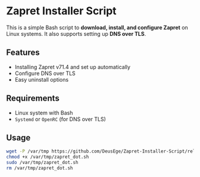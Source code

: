 # Zapret Installer Script

This is a simple Bash script to **download, install, and configure Zapret** on Linux systems. It also supports setting up **DNS over TLS**.

## Features

- Installing Zapret v71.4 and set up automatically
- Configure DNS over TLS  
- Easy uninstall options  

## Requirements

- Linux system with Bash  
- `Systemd` or `OpenRC` (for DNS over TLS)  

## Usage
```bash
wget -P /var/tmp https://github.com/DeusEge/Zapret-Installer-Script/releases/download/v1.2.0/zapret_dot.sh
chmod +x /var/tmp/zapret_dot.sh
sudo /var/tmp/zapret_dot.sh
rm /var/tmp/zapret_dot.sh
